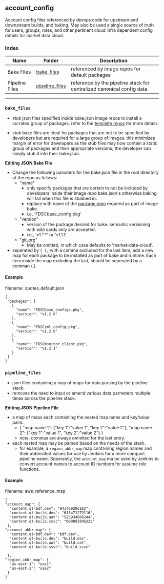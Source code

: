 ## account_config
Account config files referenced by devops code for upstream and downstream builds, and baking. May also be used a single source of truth for users, groups, roles, and other pertinent cloud infra dependent config details for market data cloud.

### Index

Name | Folder | Description
---- | ------ | -----------
Bake Files | [bake_files](#bake_files) | referenced by image repos for default packages
Pipeline Files | [pipeline_files](#pipeline_files) | reference by the pipeline stack for centralized canonical config data
   
-------------

### `bake_files`

 * stub json files specified inside bake.json image repos to install a currated group of packages. refer to the [template repos](https://github.factset.com/search?q=topic%3Aqt-templates+org%3Amarket-data-cloud+fork%3Atrue) for more details.
 
 * stub bake files are ideal for packages that are not to be specified by developers but are required for a large group of images. this minimizes margin of error for developers as the stub files may now contain a static group of packages and their appropriate versions; the developer can simply *stub* it into their bake.json.

**Editing JSON Bake File**
 * Change the following pamaters for the bake.json file in the root directory of the repo as follows:
    * "name"
      * only specify packages that are certain to not be included by developers inside their image repo bake.json's otherwise baking will fail when this file is stubbed in.
      * replace with name of the [package repo](https://github.factset.com/market-data-cloud/quotes_wiki.doc/wiki/Git-Repos#packages) required as part of image bake.
      * i.e, 'FDSCbase_config.pkg'
    * "version"
      * version of the package desired for bake. semantic versioning with wild cards only are accepted.
      * i.e., 'v1.\*.\*' or 'v1.1.1'
    * "git_org"
      * May be omitted, in which case defaults to 'market-data-cloud'.
 * seperated by `{ },` with a comma excluded for the last item, add a new map for each package to be installed as part of bake and runtime. Each item inside the map excluding the last, should be seperated by a comman (,).
 
#### Example

filename: quotes_default.json
 
 ```
{
  "packages": [
    {
      "name": "FDSCbase_configs.pkg",
      "version": "v1.2.0"
    },
    {
      "name": "FDSCzml_config.pkg",
      "version": "v1.2.0"
    },
    {
      "name": "FDSCmonitor_client.pkg",
      "version": "v1.2.1"
    }
  ]
} 
 ```
 
 ### `pipeline_files`

 * json files containing a map of maps for data parsing by the pipeline stack. 
 * removes the need to input or amend various data parmeters multiple times across the pipeline stack.

**Editing JSON Pipeline File**
 * a map of maps each containing the nested map name and key/value pairs.
    * { "map name 1": {"key 1":"value 1", "key 2":"value 2"}, "map name 2": {"key 1":"value 1", "key 2":"value 2"} }
    * note: commas are always ommited for the last entry.
 * each nested map may be parsed based on the needs of the stack.
   * for example, a `region_abbr_map` map containing region names and their abbrevited values for use by Jenkins for a more compact pipeline name. Seperately, the `account_map` ma be used by Jenkins to convert account names to account ID numbers for assume role functions.  
 
#### Example

filename: aws_reference_map
 
 ```
{
 "account_map": {
   "content.qt-bdf.dev": "041769286182",
   "content.qt-build.dev": "613471279116",
   "content.qt-build.uat": "525934800244",
   "content.qt-build.ssvc": "000892896222"
  },
 "account_abbr_map": {
   "content.qt-bdf.dev": "bdf.dev",
   "content.qt-build.dev": "build.dev",
   "content.qt-build.uat": "build.uat",
   "content.qt-build.ssvc": "build.ssvc"

  },
 "region_abbr_map": {
   "us-east-1": "use1",
   "us-east-2": "use2"
  }
}
 ```

